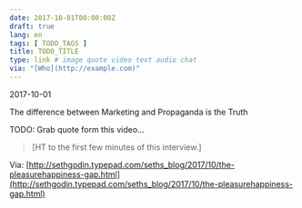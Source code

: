 ```yaml
---
date: 2017-10-01T00:00:00Z
draft: true
lang: en
tags: [ TODO_TAGS ]
title: TODO_TITLE
type: link # image quote video text audio chat
via: "[Who](http://example.com)"
---
```



2017-10-01

The difference between Marketing and Propaganda is the Truth

TODO: Grab quote form this video…

> [HT to the first few minutes of this interview.]

Via:
[http://sethgodin.typepad.com/seths_blog/2017/10/the-pleasurehappiness-gap.html](http://sethgodin.typepad.com/seths_blog/2017/10/the-pleasurehappiness-gap.html)


